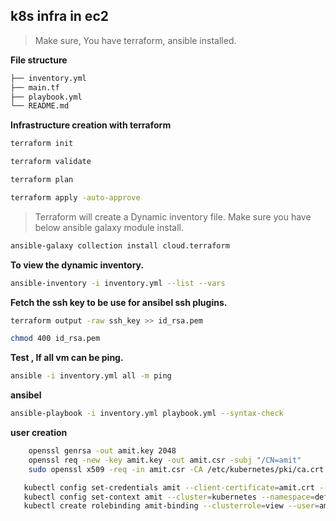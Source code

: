 
## k8s infra in ec2

> Make sure, You have terraform, ansible installed.

**File structure** 

```sh
├── inventory.yml
├── main.tf
├── playbook.yml
└── README.md
```

**Infrastructure creation with terraform**

```sh
terraform init

terraform validate

terraform plan

terraform apply -auto-approve

```

> Terraform will create a Dynamic inventory file. Make sure you have below ansible galaxy module install.

```sh
ansible-galaxy collection install cloud.terraform
```

**To view the dynamic inventory.**

```sh
ansible-inventory -i inventory.yml --list --vars
```

**Fetch the ssh key to be use for ansibel ssh plugins.**

```sh
terraform output -raw ssh_key >> id_rsa.pem

chmod 400 id_rsa.pem
```

**Test , If all vm can be ping.**

```sh
ansible -i inventory.yml all -m ping
```

**ansibel**
```sh
ansible-playbook -i inventory.yml playbook.yml --syntax-check
```

**user creation**

```sh
    openssl genrsa -out amit.key 2048
    openssl req -new -key amit.key -out amit.csr -subj "/CN=amit"
    sudo openssl x509 -req -in amit.csr -CA /etc/kubernetes/pki/ca.crt -CAkey /etc/kubernetes/pki/ca.key -CAcreateserial -out amit.crt -days 30

   kubectl config set-credentials amit --client-certificate=amit.crt --client-key=amit.key
   kubectl config set-context amit --cluster=kubernetes --namespace=default --user=amit
   kubectl create rolebinding amit-binding --clusterrole=view --user=amit --namespace=default
```